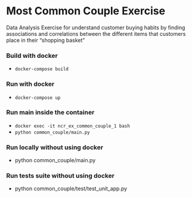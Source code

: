 # Most Common Couple Exercise

Data Analysis Exercise for understand customer buying habits by finding associations and correlations
 between the different items that customers place in their “shopping basket”

### Build with docker
- `docker-compose build`

### Run with docker
- `docker-compose up`

### Run main inside the container
- `docker exec -it ncr_ex_common_couple_1 bash`
- `python common_couple/main.py`

### Run locally without using docker
- python common_couple/main.py

### Run tests suite without using docker
- python common_couple/test/test_unit_app.py

